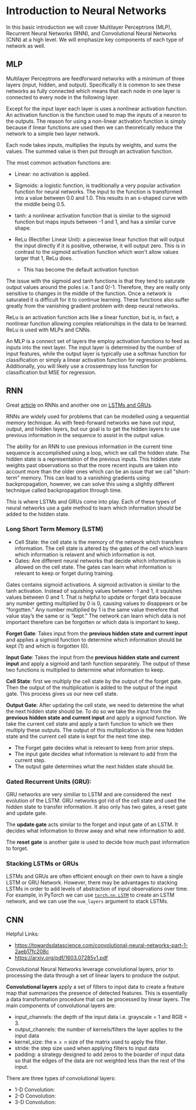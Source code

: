 # Introduction to Neural Networks

In this basic introduction we will cover Multilayer Perceptrons (MLP), Recurrent Neural Networks (RNN), and Convolutional Neural Networks (CNN) at a high level. We will emphasize key components of each type of network as well. 


## MLP

Multilayer Perceptrons are feedforward networks with a minimum of three layers (input, hidden, and output). Specifically it is common to see these networks as fully connected which means that each node in one layer is connected to every node in the following layer.

Except for the input layer each layer is uses a nonlinear activation function. An activation function is the function used to map the inputs of a neuron to the outputs. The reason for using a non-linear activation function is simply because if linear functions are used then we can theoretically reduce the network to a simple two layer network. 

Each node takes inputs, multiplies the inputs by weights, and sums the values. The summed value is then put through an activation function. 

The most common activation functions are:
- Linear: no activation is applied.  

- Sigmoids: a logistic function, is traditionally a very popular activation function for neural networks. The input to the function is transformed into a value between 0.0 and 1.0. This results in an s-shaped curve with the middle being 0.5. 

- tanh: a nonlinear activation function that is similar to the sigmoid function but maps inputs between -1 and 1, and has a similar curve shape. 

- ReLu (Rectifier Linear Unit): a piecewise linear function that will output the input directly if it is positive, otherwise, it will output zero. This is in contrast to the sigmoid activation function which won't allow values larger that 1, ReLu does. 
    - This has become the default activation function


The issue with the sigmoid and tanh functions is that they tend to saturate output values around the poles i.e. 1 and 0/-1. Therefore, they are really only sensitive to changes in the middle of the function. Once a network is saturated it is difficult for it to continue learning. These functions also suffer greatly from the vanishing gradient problem with deep neural networks. 

ReLu is an activation function acts like a linear function, but is, in fact, a nonlinear function allowing complex relationships in the data to be learned. ReLu is used with MLPs and CNNs. 

An MLP is a connect set of layers the employ activation functions to feed as inputs into the next layer. The input layer is determined by the number of input features, while the output layer is typically use a softmax function for classification or simply a linear activation function for regression problems. Additionally, you will likely use a crossentropy loss function for classification but MSE for regression. 


## RNN 

Great [article](https://towardsdatascience.com/illustrated-guide-to-recurrent-neural-networks-79e5eb8049c9) on RNNs and another one on [LSTMs and GRUs](https://towardsdatascience.com/illustrated-guide-to-lstms-and-gru-s-a-step-by-step-explanation-44e9eb85bf21).

RNNs are widely used for problems that can be modelled using a sequential memory technique. As with feed-forward networks we have out input, output, and hidden layers, but our goal is to get the hidden layers to use previous information in the sequence to assist in the output value. 

The ability for an RNN to use previous information in the current time sequence is accomplished using a loop, which we call the hidden state. The hidden state is a representation of the previous inputs. This hidden state weights past observations so that the more recent inputs are taken into account more than the older ones which can be an issue that we call "short-term" memory. This can lead to a vanishing gradients using backpropagation, however, we can solve this using a slightly different technique called backpropagation through time. 

This is where LSTMs and GRUs come into play. Each of these types of neural networks use a gate method to learn which information should be added to the hidden state. 

### Long Short Term Memory (LSTM)
- Cell State: the cell state is the memory of the network which transfers information. The cell state is altered by the gates of the cell which learn which information is relavent and which information is not. 
- Gates: Are different neural networks that decide which information is allowed on the cell state. The gates can learn what information is relevant to keep or forget during training.

Gates contains sigmoid activations. A sigmoid activation is similar to the tanh activation. Instead of squishing values between -1 and 1, it squishes values between 0 and 1. That is helpful to update or forget data because any number getting multiplied by 0 is 0, causing values to disappears or be “forgotten.” Any number multiplied by 1 is the same value therefore that value stay’s the same or is “kept.” The network can learn which data is not important therefore can be forgotten or which data is important to keep.

**Forget Gate**: Takes input from the **previous hidden state and current input** and applies a sigmoid function to determine which information should be kept (1) and which is forgotten (0). 

**Input Gate**: Takes the input from the **previous hidden state and current input** and apply a sigmoid and tanh function separately. The output of these two functions is multiplied to determine what information to keep. 

**Cell State**: first we multiply the cell state by the output of the forget gate. Then the output of the multiplication is added to the output of the input gate. This process gives us our new cell state. 

**Output Gate**: After updating the cell state, we need to determine the what the next hidden state should be. To do so we take the input from the **previous hidden state and current input** and apply a sigmoid function. We take the current cell state and apply a tanh function to which we then multiply these outputs. The output of this multiplication is the new hidden state and the current cell state is kept for the next time step. 

- The Forget gate decides what is relevant to keep from prior steps. 
- The input gate decides what information is relevant to add from the current step. 
- The output gate determines what the next hidden state should be.


### Gated Recurrent Units (GRU): 

GRU networks are very similiar to LSTM and are considered the next evolution of the LSTM. GRU networks got rid of the cell state and used the hidden state to transfer information. It also only has two gates, a reset gate and update gate.

The **update gate** acts similar to the forget and input gate of an LSTM. It decides what information to throw away and what new information to add.

The **reset gate** is another gate is used to decide how much past information to forget.


### Stacking LSTMs or GRUs

LSTMs and GRUs are often efficient enough on their own to have a single LSTM or GRU Network. However, there may be advantages to stacking LSTMs in order to add levels of abstraction of input observations over time. For example, in PyTorch we can use [`torch.nn.LSTM`](https://pytorch.org/docs/stable/generated/torch.nn.LSTM.html#torch.nn.LSTM) to create an LSTM network, and we can use the `num_layers` argument to stack LSTMs. 


## CNN 

Helpful Links: 
- https://towardsdatascience.com/convolutional-neural-networks-part-1-2aeb17fc208c
- https://arxiv.org/pdf/1603.07285v1.pdf

Convolutional Neural Networks leverage convolutional layers, prior to processing the data through a set of linear layers to produce the output. 

**Convolutional layers** apply a set of filters to input data to create a feature map that summarizes the presence of detected features. This is essentially a data transformation procedure that can be processed by linear layers. The main components of convolutional layers are: 
- input_channels: the depth of the input data i.e. grayscale = 1 and RGB = 3.
- output_channels: the number of kernels/filters the layer applies to the input data
- kernel_size: the `m x n` size of the matrix used to apply the filter. 
- stride: the step size used when applying filters to input data
- padding: a strategy designed to add zeros to the boarder of input data so that the edges of the data are not weighted less than the rest of the input. 

There are three types of convolutional layers:
- 1-D Convolution:
- 2-D Convolution:
- 3-D Convolution: 
